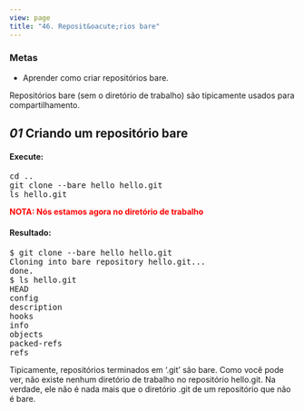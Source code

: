 ```yaml
---
view: page
title: "46. Reposit&oacute;rios bare"
---
```


<h3>Metas</h3>

<ul><li>Aprender como criar reposit&oacute;rios bare.</li></ul>

<p>Reposit&oacute;rios bare (sem o diret&oacute;rio de trabalho) s&atilde;o tipicamente usados para compartilhamento.</p>

<h2><em>01</em> Criando um reposit&oacute;rio bare</h2>

<h4 class="h4-pre">Execute:</h4>

<pre class="instructions">cd ..
git clone --bare hello hello.git
ls hello.git</pre>

<p style="color:red;"><strong><span class="caps">NOTA</span>: N&oacute;s estamos agora no diret&oacute;rio de trabalho</strong></p>

<h4 class="h4-pre">Resultado:</h4>

<pre class="sample">$ git clone --bare hello hello.git
Cloning into bare repository hello.git...
done.
$ ls hello.git
HEAD
config
description
hooks
info
objects
packed-refs
refs</pre>

<p>Tipicamente, reposit&oacute;rios terminados em &#8216;.git&#8217; s&atilde;o bare. Como voc&ecirc; pode ver, n&atilde;o existe nenhum diret&oacute;rio de trabalho no reposit&oacute;rio hello.git. Na verdade, ele n&atilde;o &eacute; nada mais que o diret&oacute;rio .git de um reposit&oacute;rio que n&atilde;o &eacute; bare.</p>
  </div>
